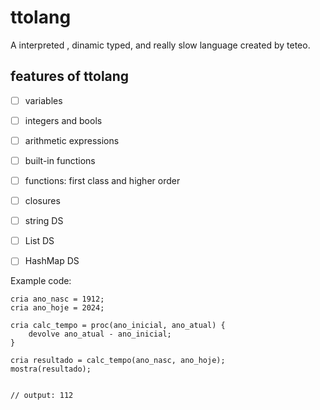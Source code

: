 # ttolang
A interpreted , dinamic typed, and really slow language created by teteo.

## features of ttolang
- [ ] variables
- [ ] integers and bools
- [ ] arithmetic expressions
- [ ] built-in functions
- [ ] functions: first class and higher order 
- [ ] closures 
- [ ] string DS 
- [ ] List DS 
- [ ] HashMap DS


Example code:
```
cria ano_nasc = 1912;
cria ano_hoje = 2024;

cria calc_tempo = proc(ano_inicial, ano_atual) {
    devolve ano_atual - ano_inicial;
}

cria resultado = calc_tempo(ano_nasc, ano_hoje);
mostra(resultado);


// output: 112
```
